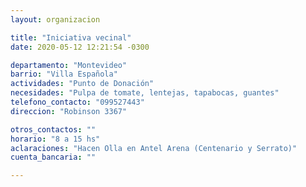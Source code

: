 ```yaml
---
layout: organizacion

title: "Iniciativa vecinal"
date: 2020-05-12 12:21:54 -0300

departamento: "Montevideo"
barrio: "Villa Española"
actividades: "Punto de Donación"
necesidades: "Pulpa de tomate, lentejas, tapabocas, guantes"
telefono_contacto: "099527443"
direccion: "Robinson 3367"

otros_contactos: ""
horario: "8 a 15 hs"
aclaraciones: "Hacen Olla en Antel Arena (Centenario y Serrato)"
cuenta_bancaria: ""

---
```

